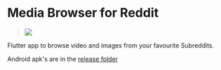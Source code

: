 # Media Browser for Reddit

> ![](release/demo.gif?raw=true)

Flutter app to browse video and images from your favourite Subreddits.

Android apk's are in the [release folder](release)

